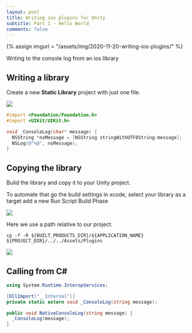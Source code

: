 ```yaml
---
layout: post
title: Writing ios plugins for Unity
subtitle: Part 1 - Hello World
comments: false
---
```


{% assign imgurl = "/assets/img/2020-11-20-writing-ios-plugins/" %}

Writing to the console log from an ios library

## Writing a library

Create a new **Static Library** project with just one file.

<img src="{{site.baseurl}}{{imgurl}}writing-ios-plugins-001.png">

```objectivec
#import <Foundation/Foundation.h>
#import <UIKit/UIKit.h>

void _ConsoleLog(char* message) {
  NSString *nsMessage = [NSString stringWithUTF8String:message];
  NSLog(@"%@", nsMessage);
}
```

## Copying the library

Build the library and copy it to your Unity project.

To automate that go the build settings in xcode, select your library as a target add a new Run Script Build Phase

<img src="{{site.baseurl}}{{imgurl}}writing-ios-plugins-002.png">

Here we use a path relative to our project.

```shell
cp -f -R ${BUILT_PRODUCTS_DIR}/${APPLICATION_NAME} ${PROJECT_DIR}/../../Assets/Plugins
```

<img src="{{site.baseurl}}{{imgurl}}writing-ios-plugins-003.png">

## Calling from C#

```csharp
using System.Runtime.InteropServices;

[DllImport("__Internal")]
private static extern void _ConsoleLog(string message);

public void NativeConsoleLog(string message) {
  _ConsoleLog(message);
}
```
